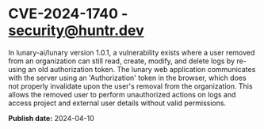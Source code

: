 # CVE-2024-1740 - security@huntr.dev

In lunary-ai/lunary version 1.0.1, a vulnerability exists where a user removed from an organization can still read, create, modify, and delete logs by re-using an old authorization token. The lunary web application communicates with the server using an 'Authorization' token in the browser, which does not properly invalidate upon the user's removal from the organization. This allows the removed user to perform unauthorized actions on logs and access project and external user details without valid permissions.

**Publish date:** 2024-04-10
